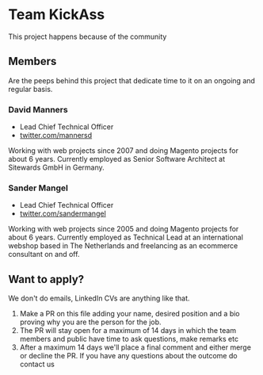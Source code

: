 # Team KickAss

This project happens because of the community

## Members

Are the peeps behind this project that dedicate time to it on an ongoing and regular basis.

### David Manners
- Lead Chief Technical Officer
- [twitter.com/mannersd](https://twitter.com/mannersd)

Working with web projects since 2007 and doing Magento projects for about 6 years. Currently employed as Senior Software Architect at Sitewards GmbH in Germany.


### Sander Mangel
- Lead Chief Technical Officer
- [twitter.com/sandermangel](https://twitter.com/sandermangel)

Working with web projects since 2005 and doing Magento projects for about 6 years. Currently employed as Technical Lead at an international webshop based in The Netherlands and freelancing as an ecommerce consultant on and off.


## Want to apply?
We don't do emails, LinkedIn CVs are anything like that. 

1. Make a PR on this file adding your name, desired position and a bio proving why you are the person for the job.
2. The PR will stay open for a maximum of 14 days in which the team members and public have time to ask questions, make remarks etc
3. After a maximum 14 days we'll place a final comment and either merge or decline the PR. If you have any questions about the outcome do contact us
